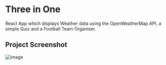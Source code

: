 # Three in One
React App which displays Weather data using the OpenWeatherMap API, a simple Quiz and a Football Team Organiser.

## Project Screenshot

![image](https://i.ibb.co/D9mZszG/three-in-one.jpg)
